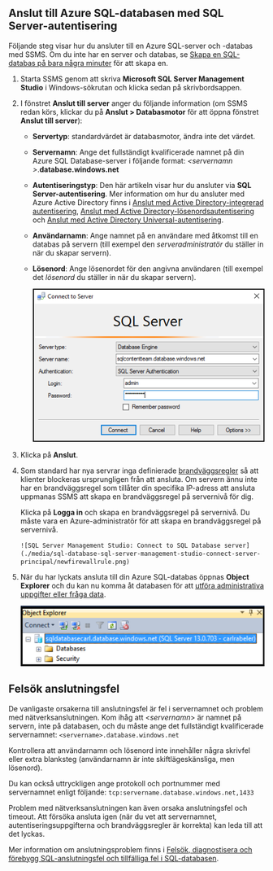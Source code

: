 

## <a name="connect-to-azure-sql-database-using-sql-server-authentication"></a>Anslut till Azure SQL-databasen med SQL Server-autentisering
Följande steg visar hur du ansluter till en Azure SQL-server och -databas med SSMS. Om du inte har en server och databas, se [Skapa en SQL-databas på bara några minuter](../articles/sql-database/sql-database-get-started.md) för att skapa en.

1. Starta SSMS genom att skriva **Microsoft SQL Server Management Studio** i Windows-sökrutan och klicka sedan på skrivbordsappen.
2. I fönstret **Anslut till server** anger du följande information (om SSMS redan körs, klickar du på **Anslut > Databasmotor** för att öppna fönstret **Anslut till server**):
   
   * **Servertyp**: standardvärdet är databasmotor, ändra inte det värdet.
   * **Servernamn**: Ange det fullständigt kvalificerade namnet på din Azure SQL Database-server i följande format: *&lt;servernamn >*.**database.windows.net**
   * **Autentiseringstyp**: Den här artikeln visar hur du ansluter via **SQL Server-autentisering**. Mer information om hur du ansluter med Azure Active Directory finns i [Anslut med Active Directory-integrerad autentisering](../articles/sql-database/sql-database-aad-authentication.md#connect-using-active-directory-integrated-authentication), [Anslut med Active Directory-lösenordsautentisering](../articles/sql-database/sql-database-aad-authentication.md#connect-using-active-directory-password-authentication) och [Anslut med Active Directory Universal-autentisering](../articles/sql-database/sql-database-ssms-mfa-authentication.md).
   * **Användarnamn**: Ange namnet på en användare med åtkomst till en databas på servern (till exempel den *serveradministratör* du ställer in när du skapar servern). 
   * **Lösenord**: Ange lösenordet för den angivna användaren (till exempel det *lösenord* du ställer in när du skapar servern).
     
       ![SQL Server Management Studio: Anslut till en SQL Database-server](./media/sql-database-sql-server-management-studio-connect-server-principal/connect.png)
3. Klicka på **Anslut**.
4. Som standard har nya servrar inga definierade [brandväggsregler](../articles/sql-database/sql-database-firewall-configure.md) så att klienter blockeras ursprungligen från att ansluta. Om servern ännu inte har en brandväggsregel som tillåter din specifika IP-adress att ansluta uppmanas SSMS att skapa en brandväggsregel på servernivå för dig.
   
    Klicka på **Logga in** och skapa en brandväggsregel på servernivå. Du måste vara en Azure-administratör för att skapa en brandväggsregel på servernivå.
   
       ![SQL Server Management Studio: Connect to SQL Database server](./media/sql-database-sql-server-management-studio-connect-server-principal/newfirewallrule.png)
5. När du har lyckats ansluta till din Azure SQL-databas öppnas **Object Explorer** och du kan nu komma åt databasen för att [utföra administrativa uppgifter eller fråga data](../articles/sql-database/sql-database-manage-azure-ssms.md).
   
     ![ny brandvägg på servernivå](./media/sql-database-sql-server-management-studio-connect-server-principal/connect-server-principal-5.png)

## <a name="troubleshoot-connection-failures"></a>Felsök anslutningsfel
De vanligaste orsakerna till anslutningsfel är fel i servernamnet och problem med nätverksanslutningen. Kom ihåg att <*servernamn*> är namnet på servern, inte på databasen, och du måste ange det fullständigt kvalificerade servernamnet: `<servername>.database.windows.net`

Kontrollera att användarnamn och lösenord inte innehåller några skrivfel eller extra blanksteg (användarnamn är inte skiftlägeskänsliga, men lösenord). 

Du kan också uttryckligen ange protokoll och portnummer med servernamnet enligt följande: `tcp:servername.database.windows.net,1433`

Problem med nätverksanslutningen kan även orsaka anslutningsfel och timeout. Att försöka ansluta igen (när du vet att servernamnet, autentiseringsuppgifterna och brandväggsregler är korrekta) kan leda till att det lyckas.

Mer information om anslutningsproblem finns i [Felsök, diagnostisera och förebygg SQL-anslutningsfel och tillfälliga fel i SQL-databasen](../articles/sql-database/sql-database-connectivity-issues.md).



<!--HONumber=Nov16_HO2-->


